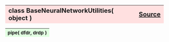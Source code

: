 ---
---
<br><br>

<a name="BaseNeuralNetworkUtilities"></a>
<table><thead style="background-color:#FFE0E0; width:100%; font-size:20px"><tr><th style="text-align:left">
<strong>class BaseNeuralNetworkUtilities(</strong> object )</th><th style="text-align:right"><a href=https://github.com/dokester/BayesicFitting/blob/master/BayesicFitting/source/NeuralNetUtilities.py target=_blank>Source</a></th></tr></thead></table>
<p>
<a name="pipe"></a>
<table><thead style="background-color:#E0FFE0; width:100%; font-size:15px"><tr><th style="text-align:left">
<strong>pipe(</strong> dfdr, drdp ) 
</th></tr></thead></table>
<p>
